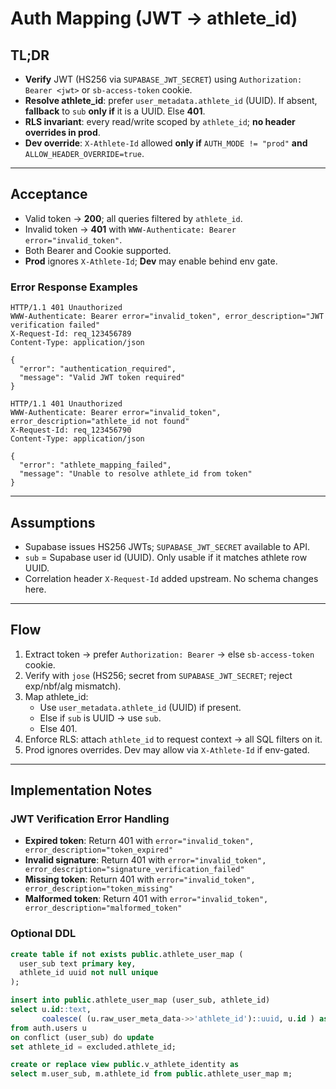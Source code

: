 # Auth Mapping (JWT → athlete_id)

## TL;DR
- **Verify** JWT (HS256 via `SUPABASE_JWT_SECRET`) using `Authorization: Bearer <jwt>` or `sb-access-token` cookie.
- **Resolve athlete_id**: prefer `user_metadata.athlete_id` (UUID). If absent, **fallback** to `sub` **only if** it is a UUID. Else **401**.
- **RLS invariant**: every read/write scoped by `athlete_id`; **no header overrides in prod**.
- **Dev override**: `X-Athlete-Id` allowed **only if** `AUTH_MODE != "prod"` **and** `ALLOW_HEADER_OVERRIDE=true`.

---

## Acceptance
- Valid token → **200**; all queries filtered by `athlete_id`.
- Invalid token → **401** with `WWW-Authenticate: Bearer error="invalid_token"`.
- Both Bearer and Cookie supported.
- **Prod** ignores `X-Athlete-Id`; **Dev** may enable behind env gate.

### Error Response Examples
```http
HTTP/1.1 401 Unauthorized
WWW-Authenticate: Bearer error="invalid_token", error_description="JWT verification failed"
X-Request-Id: req_123456789
Content-Type: application/json

{
  "error": "authentication_required",
  "message": "Valid JWT token required"
}
```

```http
HTTP/1.1 401 Unauthorized
WWW-Authenticate: Bearer error="invalid_token", error_description="athlete_id not found"
X-Request-Id: req_123456790
Content-Type: application/json

{
  "error": "athlete_mapping_failed",
  "message": "Unable to resolve athlete_id from token"
}
```

---

## Assumptions
- Supabase issues HS256 JWTs; `SUPABASE_JWT_SECRET` available to API.
- `sub` = Supabase user id (UUID). Only usable if it matches athlete row UUID.
- Correlation header `X-Request-Id` added upstream. No schema changes here.

---

## Flow
1. Extract token → prefer `Authorization: Bearer` → else `sb-access-token` cookie.
2. Verify with `jose` (HS256; secret from `SUPABASE_JWT_SECRET`; reject exp/nbf/alg mismatch).
3. Map athlete_id:  
   - Use `user_metadata.athlete_id` (UUID) if present.  
   - Else if `sub` is UUID → use `sub`.  
   - Else 401.  
4. Enforce RLS: attach `athlete_id` to request context → all SQL filters on it.  
5. Prod ignores overrides. Dev may allow via `X-Athlete-Id` if env-gated.

---

## Implementation Notes

### JWT Verification Error Handling
- **Expired token**: Return 401 with `error="invalid_token", error_description="token_expired"`
- **Invalid signature**: Return 401 with `error="invalid_token", error_description="signature_verification_failed"`
- **Missing token**: Return 401 with `error="invalid_token", error_description="token_missing"`
- **Malformed token**: Return 401 with `error="invalid_token", error_description="malformed_token"`

### Optional DDL
```sql
create table if not exists public.athlete_user_map (
  user_sub text primary key,
  athlete_id uuid not null unique
);

insert into public.athlete_user_map (user_sub, athlete_id)
select u.id::text,
       coalesce( (u.raw_user_meta_data->>'athlete_id')::uuid, u.id ) as athlete_id
from auth.users u
on conflict (user_sub) do update
set athlete_id = excluded.athlete_id;

create or replace view public.v_athlete_identity as
select m.user_sub, m.athlete_id from public.athlete_user_map m;